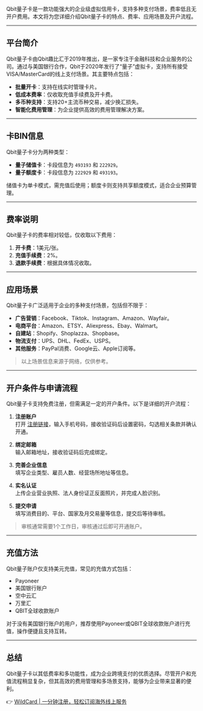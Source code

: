 Qbit量子卡是一款功能强大的企业级虚拟信用卡，支持多种支付场景，费率低且无开户费用。本文将为您详细介绍Qbit量子卡的特点、费率、应用场景及开户流程。

---

## 平台简介

Qbit量子卡由Qbit趣比汇于2019年推出，是一家专注于金融科技和企业服务的公司。通过与美国银行合作，Qbit于2020年发行了“量子”虚拟卡，支持所有接受VISA/MasterCard的线上支付场景。其主要特点包括：

- **批量开卡**：支持在线实时管理卡片。
- **低成本费率**：仅收取充值手续费及开卡费。
- **多币种支持**：支持20+主流币种交易，减少换汇损失。
- **智能化费用管理**：为企业提供高效的费用管理解决方案。

---

## 卡BIN信息

Qbit量子卡分为两种类型：

- **量子储值卡**：卡段信息为 `493193` 和 `222929`。
- **量子额度卡**：卡段信息为 `222929` 和 `493193`。

储值卡为单卡模式，需充值后使用；额度卡则支持共享额度模式，适合企业预算管理。

---

## 费率说明

Qbit量子卡的费率相对较低，仅收取以下费用：

1. **开卡费**：1美元/张。
2. **充值手续费**：2%。
3. **退款手续费**：根据具体情况收取。

---

## 应用场景

Qbit量子卡广泛适用于企业的多种支付场景，包括但不限于：

- **广告营销**：Facebook、Tiktok、Instagram、Amazon、Wayfair。
- **电商平台**：Amazon、ETSY、Aliexpress、Ebay、Walmart。
- **自建站**：Shopify、Shoplazza、Shopbase。
- **物流支付**：UPS、DHL、FedEx、USPS。
- **其他服务**：PayPal消费、Google云、Apple订阅等。

> 以上场景信息来源于网络，仅供参考。

---

## 开户条件与申请流程

Qbit量子卡支持免费注册，但需满足一定的开户条件。以下是详细的开户流程：

1. **注册账户**  
   打开 [注册链接](https://bit.ly/bewildcard)，输入手机号码，接收验证码后设置密码，勾选相关条款并确认开通。

2. **绑定邮箱**  
   输入邮箱地址，接收验证码后完成绑定。

3. **完善企业信息**  
   填写企业类型、雇员人数、经营场所地址等信息。

4. **实名认证**  
   上传企业营业执照、法人身份证正反面照片，并完成人脸识别。

5. **提交申请**  
   填写消费目的、平台、国家及月交易量等信息，提交后等待审核。

> 审核通常需要1个工作日，审核通过后即可开通账户。

---

## 充值方法

Qbit量子账户仅支持美元充值，常见的充值方式包括：

- Payoneer
- 美国银行账户
- 空中云汇
- 万里汇
- QBIT全球收款账户

对于没有美国银行账户的用户，推荐使用Payoneer或QBIT全球收款账户进行充值，操作便捷且支持互转。

---

## 总结

Qbit量子卡以其低费率和多功能性，成为企业跨境支付的优质选择。尽管开户和充值流程稍显复杂，但其高效的费用管理和多场景支持，能够为企业带来显著的便利。

👉 [WildCard | 一分钟注册，轻松订阅海外线上服务](https://bit.ly/bewildcard)